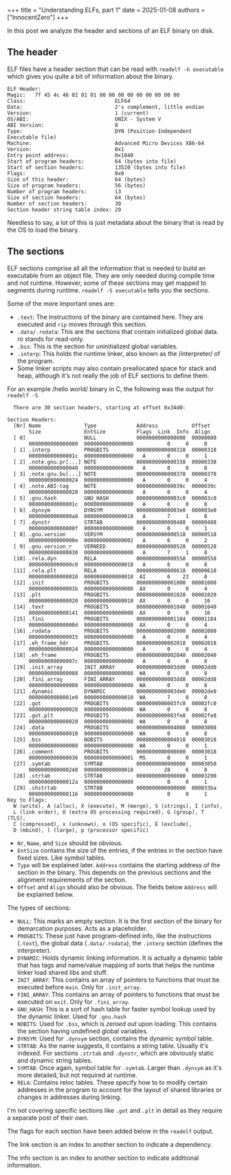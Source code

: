 +++
title = "Understanding ELFs, part 1"
date = 2025-01-08
authors = ["InnocentZero"]
+++

In this post we analyze the header and sections of an ELF binary on disk.

## The header

ELF files have a header section that can be read with `readelf -h executable` which gives you quite
a bit of information about the binary.

```
ELF Header:
Magic:   7f 45 4c 46 02 01 01 00 00 00 00 00 00 00 00 00 
Class:                             ELF64
Data:                              2's complement, little endian
Version:                           1 (current)
OS/ABI:                            UNIX - System V
ABI Version:                       0
Type:                              DYN (Position-Independent Executable file)
Machine:                           Advanced Micro Devices X86-64
Version:                           0x1
Entry point address:               0x1040
Start of program headers:          64 (bytes into file)
Start of section headers:          13520 (bytes into file)
Flags:                             0x0
Size of this header:               64 (bytes)
Size of program headers:           56 (bytes)
Number of program headers:         13
Size of section headers:           64 (bytes)
Number of section headers:         30
Section header string table index: 29
```

Needless to say, a lot of this is just metadata about the binary that is read by the OS to load
the binary.

## The sections
ELF sections comprise all all the information that is needed to build an executable from an
object file. They are only needed during compile time and not runtime. However, some of these
sections may get mapped to segments during runtime. `readelf -S executable` tells you the
sections.

Some of the more important ones are:

- `.text`: The instructions of the binary are contained here. They are executed and `rip` moves
  through this section.
- `.data/.rodata`: This are the sections that contain initialized global data. _ro_ stands for
  read-only.
- `.bss`: This is the section for uninitialized global variables.
- `.interp`: This holds the runtime linker, also known as the /interpreter/ of the program.
- Some linker scripts may also contain preallocated space for stack and heap, although it's not
  really the job of ELF sections to define them.

For an example /hello world/ binary in C, the following was the output for `readelf -S`

```
  There are 30 section headers, starting at offset 0x34d0:

Section Headers:
  [Nr] Name              Type             Address           Offset
       Size              EntSize          Flags  Link  Info  Align
  [ 0]                   NULL             0000000000000000  00000000
       0000000000000000  0000000000000000           0     0     0
  [ 1] .interp           PROGBITS         0000000000000318  00000318
       000000000000001c  0000000000000000   A       0     0     1
  [ 2] .note.gnu.pr[...] NOTE             0000000000000338  00000338
       0000000000000040  0000000000000000   A       0     0     8
  [ 3] .note.gnu.bu[...] NOTE             0000000000000378  00000378
       0000000000000024  0000000000000000   A       0     0     4
  [ 4] .note.ABI-tag     NOTE             000000000000039c  0000039c
       0000000000000020  0000000000000000   A       0     0     4
  [ 5] .gnu.hash         GNU_HASH         00000000000003c0  000003c0
       000000000000001c  0000000000000000   A       6     0     8
  [ 6] .dynsym           DYNSYM           00000000000003e0  000003e0
       00000000000000a8  0000000000000018   A       7     1     8
  [ 7] .dynstr           STRTAB           0000000000000488  00000488
       000000000000008f  0000000000000000   A       0     0     1
  [ 8] .gnu.version      VERSYM           0000000000000518  00000518
       000000000000000e  0000000000000002   A       6     0     2
  [ 9] .gnu.version_r    VERNEED          0000000000000528  00000528
       0000000000000030  0000000000000000   A       7     1     8
  [10] .rela.dyn         RELA             0000000000000558  00000558
       00000000000000c0  0000000000000018   A       6     0     8
  [11] .rela.plt         RELA             0000000000000618  00000618
       0000000000000018  0000000000000018  AI       6    23     8
  [12] .init             PROGBITS         0000000000001000  00001000
       000000000000001b  0000000000000000  AX       0     0     4
  [13] .plt              PROGBITS         0000000000001020  00001020
       0000000000000020  0000000000000010  AX       0     0     16
  [14] .text             PROGBITS         0000000000001040  00001040
       0000000000000141  0000000000000000  AX       0     0     16
  [15] .fini             PROGBITS         0000000000001184  00001184
       000000000000000d  0000000000000000  AX       0     0     4
  [16] .rodata           PROGBITS         0000000000002000  00002000
       0000000000000015  0000000000000000   A       0     0     4
  [17] .eh_frame_hdr     PROGBITS         0000000000002018  00002018
       0000000000000024  0000000000000000   A       0     0     4
  [18] .eh_frame         PROGBITS         0000000000002040  00002040
       000000000000007c  0000000000000000   A       0     0     8
  [19] .init_array       INIT_ARRAY       0000000000003dd0  00002dd0
       0000000000000008  0000000000000008  WA       0     0     8
  [20] .fini_array       FINI_ARRAY       0000000000003dd8  00002dd8
       0000000000000008  0000000000000008  WA       0     0     8
  [21] .dynamic          DYNAMIC          0000000000003de0  00002de0
       00000000000001e0  0000000000000010  WA       7     0     8
  [22] .got              PROGBITS         0000000000003fc0  00002fc0
       0000000000000028  0000000000000008  WA       0     0     8
  [23] .got.plt          PROGBITS         0000000000003fe8  00002fe8
       0000000000000020  0000000000000008  WA       0     0     8
  [24] .data             PROGBITS         0000000000004008  00003008
       0000000000000010  0000000000000000  WA       0     0     8
  [25] .bss              NOBITS           0000000000004018  00003018
       0000000000000008  0000000000000000  WA       0     0     1
  [26] .comment          PROGBITS         0000000000000000  00003018
       0000000000000036  0000000000000001  MS       0     0     1
  [27] .symtab           SYMTAB           0000000000000000  00003050
       0000000000000240  0000000000000018          28     6     8
  [28] .strtab           STRTAB           0000000000000000  00003290
       000000000000012a  0000000000000000           0     0     1
  [29] .shstrtab         STRTAB           0000000000000000  000033ba
       0000000000000116  0000000000000000           0     0     1
Key to Flags:
  W (write), A (alloc), X (execute), M (merge), S (strings), I (info),
  L (link order), O (extra OS processing required), G (group), T (TLS),
  C (compressed), x (unknown), o (OS specific), E (exclude),
  D (mbind), l (large), p (processor specific)
```


- `Nr`, `Name`, and `Size` should be obvious.
- `EntSize` contains the size of the entries, if the entries in the section have fixed sizes. Like
  symbol tables.
- `Type` will be explained later. `Address` contains the starting address of the section in the
  binary. This depends on the previous sections and the alignment requirements of the section.
- `Offset` and `Align` should also be obvious. The fields below `Address` will be explained below.

The types of sections:

- `NULL`: This marks an empty section. It is the first section of the binary for demarcation
  purposes. Acts as a placeholder.
- `PROGBITS`: These just have program-defined info, like the instructions (`.text`), the global
  data (`.data/.rodata`), the `.interp` section (defines the interpreter).
- `DYNAMIC`: Holds dynamic linking information. It is actually a dynamic table that has tags
  and name/value mapping of sorts that helps the runtime linker load shared libs and stuff.
- `INIT_ARRAY`: This contains an array of pointers to functions that must be executed before
  `main`. Only for `.init_array`.
- `FINI_ARRAY`: This contains an array of pointers to functions that must be executed on `exit`.
  Only for `.fini_array`.
- `GNU_HASH`: This is a sort of hash table for faster symbol lookup used by the dynamic linker.
  Used for `.gnu.hash`
- `NOBITS`: Used for `.bss`, which is *zeroed out* upon loading. This contains the section having
  undefined global variables.
- `DYNSYM`: Used for `.dynsym` section, contains the dynamic symbol table.
- `STRTAB`: As the name suggests, it contains a string table. Usually it's indexed. For sections
  `.strtab` and `.dynstr`, which are obviously static and dynamic string tables.
- `SYMTAB`: Once again, symbol table for `.symtab`. Larger than `.dynsym` as it's more detailed, but
  not required at runtime.
- `RELA`: Contains reloc tables. These specify how to to modify certain addresses in the program
  to account for the layout of shared libraries or changes in addresses during linking.

I'm not covering specific sections like `.got` and `.plt` in detail as they require a separate post
of their own.

The flags for each section have been added below in the `readelf` output. 

The link section is an index to another section to indicate a dependency.

The info section is an index to another section to indicate additional
information.
